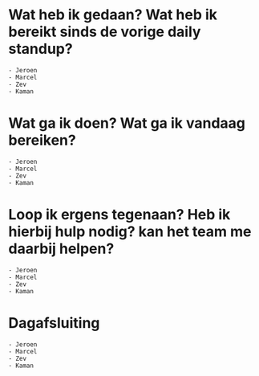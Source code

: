 
# Wat heb ik gedaan? Wat heb ik bereikt sinds de vorige daily standup? 
	- Jeroen
	- Marcel
	- Zev
	- Kaman
		
# Wat ga ik doen? Wat ga ik vandaag bereiken?

	- Jeroen
	- Marcel
	- Zev
	- Kaman
	
	
# Loop ik ergens tegenaan? Heb ik hierbij hulp nodig? kan het team me daarbij helpen?

	- Jeroen
	- Marcel
	- Zev
	- Kaman


# Dagafsluiting

	- Jeroen
	- Marcel
	- Zev
	- Kaman